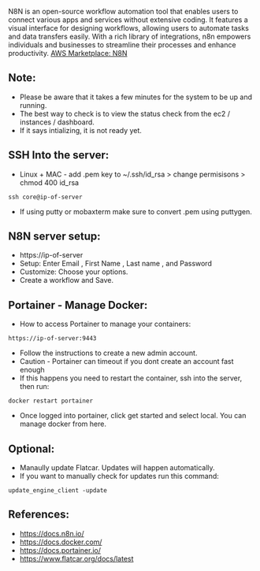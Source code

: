 N8N is an open-source workflow automation tool that enables users to connect various apps and services without extensive coding. It features a visual interface for designing workflows, allowing users to automate tasks and data transfers easily. With a rich library of integrations, n8n empowers individuals and businesses to streamline their processes and enhance productivity. [AWS Marketplace: N8N ](https://aws.amazon.com/marketplace/pp/prodview-pg3ywjgtjc24w?sr=0-2&ref_=beagle&applicationId=AWSMPContessa)
    
Note:
----
* Please be aware that it takes a few minutes for the system to be up and running.
* The best way to check is to view the status check from the ec2 / instances / dashboard.
* If it says intializing, it is not ready yet.

SSH Into the server:
-------------------
* Linux + MAC - add .pem key to ~/.ssh/id_rsa > change permisisons > chmod 400 id_rsa
```    
ssh core@ip-of-server
```
* If using putty or mobaxterm make sure to convert .pem using puttygen.

N8N server setup:
-----------------
* https://ip-of-server
* Setup: Enter Email , First Name , Last name , and Password
* Customize: Choose your options.
* Create a workflow and Save.

Portainer - Manage Docker:
-------------------------
* How to access Portainer to manage your containers:
```
https://ip-of-server:9443
```
* Follow the instructions to create a new admin account.
* Caution - Portainer can timeout if you dont create an account fast enough
* If this happens you need to restart the container, ssh into the server, then run: 
```
docker restart portainer
```
* Once logged into portainer, click get started and select local. You can manage docker from here.

Optional:
-------- 
* Manaully update Flatcar. Updates will happen automatically.
* If you want to manually check for updates run this command: 
```
update_engine_client -update
```

References:
-----------
* https://docs.n8n.io/
* https://docs.docker.com/
* https://docs.portainer.io/
* https://www.flatcar.org/docs/latest